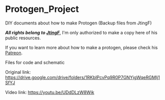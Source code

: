 # Protogen_Project
DIY documents about how to make Protogen (Backup files from JtingF)

***All rights belong to [JtingF](https://twitter.com/jtingf)***, I'm only authorized to make a copy here of his public resources.

If you want to learn more about how to make a protogen, please check his [Patreon](https://www.patreon.com/JtingF).

Files for code and schematic

Original link: https://drive.google.com/drive/folders/1RKbIPcvPq9R0P7GNYjgWqeRGMIj1SfYJ

Video link: https://youtu.be/UDdDLzW8Wik
